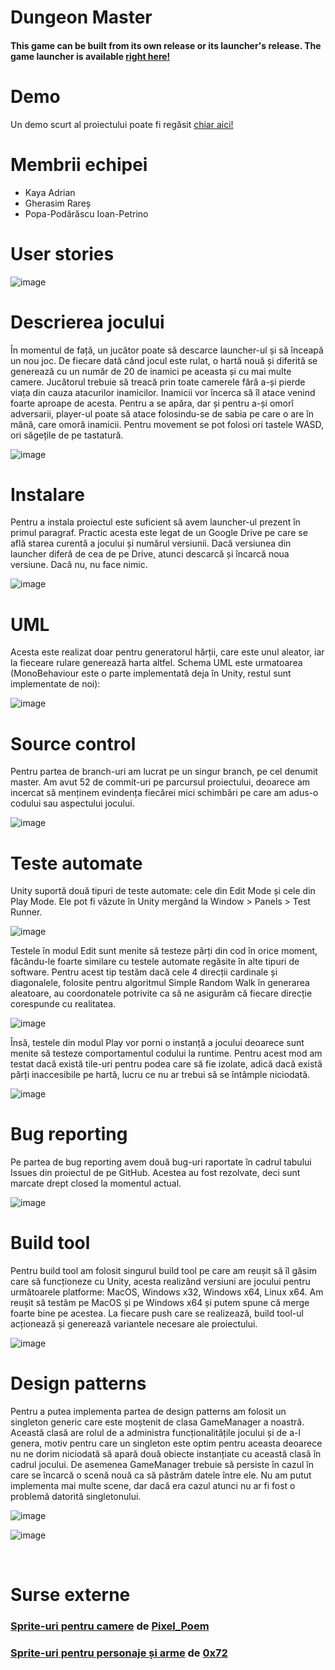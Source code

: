 # Dungeon Master
#### This game can be built from its own release or its launcher's release. The game launcher is available [right here!](https://github.com/bUsernameIsUnavailable/MDS-WPFLauncher)

# Demo 
Un demo scurt al proiectului poate fi regăsit [chiar aici!](https://www.youtube.com/playlist?list=PLULUoHU4FGAWN7UxblTG5xYr2jG9ETWZK)
  
 # Membrii echipei
 <ul>
  <li>Kaya Adrian</li>
  <li>Gherasim Rareș</li>
  <li>Popa-Podărăscu Ioan-Petrino </li>
 </ul>

# User stories
![image](https://user-images.githubusercontent.com/61795553/122225380-b114c000-cebd-11eb-9ab2-6f5be3152ec7.png)


# Descrierea jocului
În momentul de față, un jucător poate să descarce launcher-ul și să înceapă un nou joc. De fiecare dată când jocul este rulat, o hartă nouă și diferită se generează cu un număr de 20 de inamici pe aceasta și cu mai multe camere. Jucătorul trebuie să treacă prin toate camerele fără a-și pierde viața din cauza atacurilor inamicilor. Inamicii vor încerca să îl atace venind foarte aproape de acesta. Pentru a se apăra, dar și pentru a-și omorî adversarii, player-ul poate să atace folosindu-se de sabia pe care o are în mână, care omoră inamicii. Pentru movement se pot folosi ori tastele WASD, ori săgețile de pe tastatură.

![image](https://user-images.githubusercontent.com/61795553/122228066-2bdeda80-cec0-11eb-90d4-780a005c4da3.png)


# Instalare
Pentru a instala proiectul este suficient să avem launcher-ul prezent în primul paragraf. Practic acesta este legat de un Google Drive pe care se află starea curentă a jocului și numărul versiunii. Dacă versiunea din launcher diferă de cea de pe Drive, atunci descarcă și încarcă noua versiune. Dacă nu, nu face nimic.

![image](https://user-images.githubusercontent.com/61795553/122226296-8414dd00-cebe-11eb-9126-cec1d8a99258.png)


# UML
Acesta este realizat doar pentru generatorul hărții, care este unul aleator, iar la fieceare rulare generează harta altfel. Schema UML este urmatoarea (MonoBehaviour este o parte implementată deja în Unity, restul sunt implementate de noi):

![image](https://user-images.githubusercontent.com/61911973/122295406-d1ff0480-cf01-11eb-884e-b1cb6f117590.png)


# Source control
Pentru partea de branch-uri am lucrat pe un singur branch, pe cel denumit master. Am avut 52 de commit-uri pe parcursul proiectului, deoarece am incercat să menținem evindența fiecărei mici schimbări pe care am adus-o codului sau aspectului jocului.

![image](https://user-images.githubusercontent.com/61795553/122229137-2930b500-cec1-11eb-8678-3b5b321d137f.png)


# Teste automate
Unity suportă două tipuri de teste automate: cele din Edit Mode și cele din Play Mode. Ele pot fi văzute în Unity mergând la Window > Panels > Test Runner.

![image](https://user-images.githubusercontent.com/61911973/122295261-aaa83780-cf01-11eb-8d3d-8b2f591c908c.png)

Testele în modul Edit sunt menite să testeze părți din cod în orice moment, făcându-le foarte similare cu testele automate regăsite în alte tipuri de software. Pentru acest tip testăm dacă cele 4 direcții cardinale și diagonalele, folosite pentru algoritmul Simple Random Walk în generarea aleatoare, au coordonatele potrivite ca să ne asigurăm că fiecare direcție corespunde cu realitatea.

![image](https://user-images.githubusercontent.com/61911973/122295088-6f0d6d80-cf01-11eb-9b52-8e8586d05593.png)

Însă, testele din modul Play vor porni o instanță a jocului deoarece sunt menite să testeze comportamentul codului la runtime. Pentru acest mod am testat dacă există tile-uri pentru podea care să fie izolate, adică dacă există părți inaccesibile pe hartă, lucru ce nu ar trebui să se întâmple niciodată.

![image](https://user-images.githubusercontent.com/61911973/122295137-83ea0100-cf01-11eb-853a-f7c5d3314c9a.png)


# Bug reporting
Pe partea de bug reporting avem două bug-uri raportate în cadrul tabului Issues din proiectul de pe GitHub. Acestea au fost rezolvate, deci sunt marcate drept closed la momentul actual.

![image](https://user-images.githubusercontent.com/61795553/122230145-0bb01b00-cec2-11eb-8fe4-b1fbc6cb007c.png)


# Build tool
Pentru build tool am folosit singurul build tool pe care am reușit să îl găsim care să funcționeze cu Unity, acesta realizând versiuni are jocului pentru următoarele platforme: MacOS, Windows x32, Windows x64, Linux x64. Am reușit să testăm pe MacOS și pe Windows x64 și putem spune că merge foarte bine pe acestea. La fiecare push care se realizează, build tool-ul acționează și generează variantele necesare ale proiectului.

![image](https://user-images.githubusercontent.com/61795553/122230783-9e50ba00-cec2-11eb-8bc1-b40b292c97c9.png)


# Design patterns
Pentru a putea implementa partea de design patterns am folosit un singleton generic care este moștenit de clasa GameManager a noastră. Această clasă are rolul de a administra funcționalitățile jocului și de a-l genera, motiv pentru care un singleton este optim pentru aceasta deoarece nu ne dorim niciodată să apară două obiecte instanțiate cu această clasă în cadrul jocului. De asemenea GameManager trebuie să persiste în cazul în care se încarcă o scenă nouă ca să păstrăm datele între ele. Nu am putut implementa mai multe scene, dar dacă era cazul atunci nu ar fi fost o problemă datorită singletonului.

![image](https://user-images.githubusercontent.com/61795553/122232073-a2c9a280-cec3-11eb-9ce2-617945b0b511.png)

![image](https://user-images.githubusercontent.com/61795553/122232136-af4dfb00-cec3-11eb-87d3-dcc950ced08e.png)


 <br/>
 
 # Surse externe
 ### [Sprite-uri pentru camere](https://pixel-poem.itch.io/dungeon-assetpuck) de [Pixel_Poem](https://pixel-poem.itch.io/)
 
 ### [Sprite-uri pentru personaje și arme](https://0x72.itch.io/dungeontileset-ii) de [0x72](https://0x72.itch.io/)
